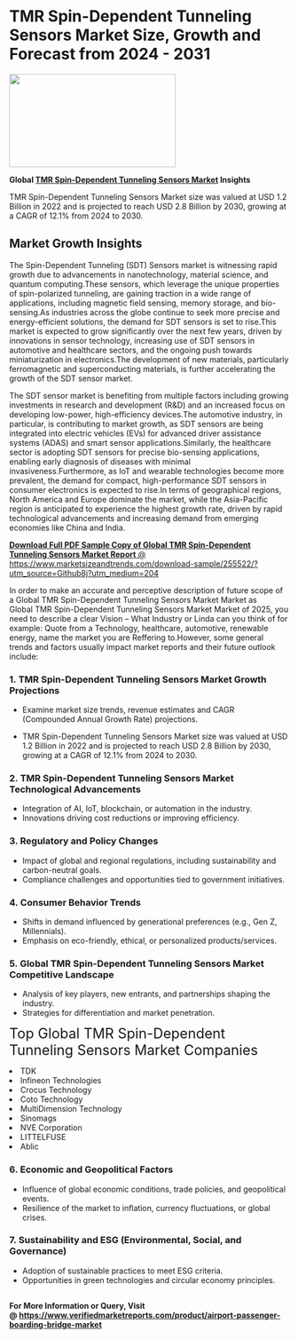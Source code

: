 <H1>TMR Spin-Dependent Tunneling Sensors Market Size, Growth and Forecast from 2024 - 2031</H1><img class="aligncenter size-medium wp-image-584254" src="https://thirdeyenews.in/wp-content/uploads/2024/09/Global-Market-Research-300x168.jpeg" alt="" width="300" height="168" /><p><strong>Global&nbsp;<a href="https://www.marketsizeandtrends.com/download-sample/255522/?utm_source=Github8j?utm_medium=204">TMR Spin-Dependent Tunneling Sensors Market</a> Insights</strong></p><p>TMR Spin-Dependent Tunneling Sensors Market size was valued at USD 1.2 Billion in 2022 and is projected to reach USD 2.8 Billion by 2030, growing at a CAGR of 12.1% from 2024 to 2030.</p><p><h2>Market Growth Insights</h2> <p>The Spin-Dependent Tunneling (SDT) Sensors market is witnessing rapid growth due to advancements in nanotechnology, material science, and quantum computing.These sensors, which leverage the unique properties of spin-polarized tunneling, are gaining traction in a wide range of applications, including magnetic field sensing, memory storage, and bio-sensing.As industries across the globe continue to seek more precise and energy-efficient solutions, the demand for SDT sensors is set to rise.This market is expected to grow significantly over the next few years, driven by innovations in sensor technology, increasing use of SDT sensors in automotive and healthcare sectors, and the ongoing push towards miniaturization in electronics.The development of new materials, particularly ferromagnetic and superconducting materials, is further accelerating the growth of the SDT sensor market.</p> <p><a href="sample-download-link"></a></p> <p>The SDT sensor market is benefiting from multiple factors including growing investments in research and development (R&D) and an increased focus on developing low-power, high-efficiency devices.The automotive industry, in particular, is contributing to market growth, as SDT sensors are being integrated into electric vehicles (EVs) for advanced driver assistance systems (ADAS) and smart sensor applications.Similarly, the healthcare sector is adopting SDT sensors for precise bio-sensing applications, enabling early diagnosis of diseases with minimal invasiveness.Furthermore, as IoT and wearable technologies become more prevalent, the demand for compact, high-performance SDT sensors in consumer electronics is expected to rise.In terms of geographical regions, North America and Europe dominate the market, while the Asia-Pacific region is anticipated to experience the highest growth rate, driven by rapid technological advancements and increasing demand from emerging economies like China and India.</p> <p><a href="get-more-info-link"></p><p><span class=""><strong>Download Full PDF Sample Copy of Global TMR Spin-Dependent Tunneling Sensors Market Report</strong> @ <a href="https://www.marketsizeandtrends.com/download-sample/255522/?utm_source=Github8j?utm_medium=204" target="_blank">https://www.marketsizeandtrends.com/download-sample/255522/?utm_source=Github8j?utm_medium=204</a></span></p><p>In order to make an accurate and perceptive description of future scope of a Global&nbsp;TMR Spin-Dependent Tunneling Sensors Market Market as Global&nbsp;TMR Spin-Dependent Tunneling Sensors Market Market of 2025, you need to describe a clear Vision &ndash; What Industry or Linda can you think of for example: Quote from a Technology, healthcare, automotive, renewable energy, name the market you are Reffering to.However, some general trends and factors usually impact market reports and their future outlook include:</p><h3>1.&nbsp;<strong>TMR Spin-Dependent Tunneling Sensors Market Growth Projections</strong></h3><ul><li>Examine market size trends, revenue estimates and CAGR (Compounded Annual Growth Rate) projections.</li><li><p>TMR Spin-Dependent Tunneling Sensors Market size was valued at USD 1.2 Billion in 2022 and is projected to reach USD 2.8 Billion by 2030, growing at a CAGR of 12.1% from 2024 to 2030.</p></li></ul><h3>2.&nbsp;<strong>TMR Spin-Dependent Tunneling Sensors Market Technological Advancements</strong></h3><ul><li>Integration of AI, IoT, blockchain, or automation in the industry.</li><li>Innovations driving cost reductions or improving efficiency.</li></ul><h3>3.&nbsp;<strong>Regulatory and Policy Changes</strong></h3><ul><li>Impact of global and regional regulations, including sustainability and carbon-neutral goals.</li><li>Compliance challenges and opportunities tied to government initiatives.</li></ul><h3>4.&nbsp;<strong>Consumer Behavior Trends</strong></h3><ul><li>Shifts in demand influenced by generational preferences (e.g., Gen Z, Millennials).</li><li>Emphasis on eco-friendly, ethical, or personalized products/services.</li></ul><h3>5.&nbsp;<strong>Global TMR Spin-Dependent Tunneling Sensors Market Competitive Landscape</strong></h3><ul><li>Analysis of key players, new entrants, and partnerships shaping the industry.</li><li>Strategies for differentiation and market penetration.</li></ul><p data-pm-slice="1 1 []"><span style="color: inherit; font-family: inherit; font-size: 25px;">Top Global TMR Spin-Dependent Tunneling Sensors Market Companies</span></p><div class="" data-test-id=""><p><li>TDK</li><li> Infineon Technologies</li><li> Crocus Technology</li><li> Coto Technology</li><li> MultiDimension Technology</li><li> Sinomags</li><li> NVE Corporation</li><li> LITTELFUSE</li><li> Ablic</li></p></div><h3>6.&nbsp;<strong>Economic and Geopolitical Factors</strong></h3><ul><li>Influence of global economic conditions, trade policies, and geopolitical events.</li><li>Resilience of the market to inflation, currency fluctuations, or global crises.</li></ul><h3>7.&nbsp;<strong>Sustainability and ESG (Environmental, Social, and Governance)</strong></h3><ul><li>Adoption of sustainable practices to meet ESG criteria.</li><li>Opportunities in green technologies and circular economy principles.</li></ul><h2><strong style="font-size: 14px;">For More Information or Query, Visit @&nbsp;</strong><a style="background-color: #ffffff; font-size: 14px;" href="https://www.marketsizeandtrends.com/report/tmr-spin-dependent-tunneling-sensors-market/" target="_blank">https://www.verifiedmarketreports.com/product/airport-passenger-boarding-bridge-market</a></h2>
